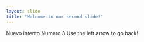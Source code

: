 ```yaml
---
layout: slide
title: "Welcome to our second slide!"
---
```

Nuevo intento Numero 3
Use the left arrow to go back!
